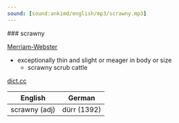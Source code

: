 ```yaml
---
sound: [sound:ankimd/english/mp3/scrawny.mp3]
---
```


\### scrawny

[Merriam-Webster](https://www.merriam-webster.com/dictionary/scrawny)

- exceptionally thin and slight or meager in body or size
    - scrawny scrub cattle

[dict.cc](https://www.dict.cc/scrawny)

| English        | German       |
| -------------- | ------------ |
| scrawny (adj) | dürr (1392) |
